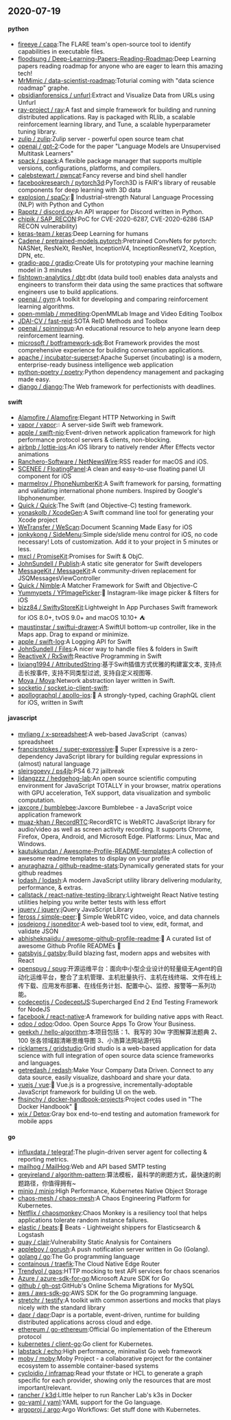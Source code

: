 ## 2020-07-19

#### python
* [fireeye / capa](https://github.com/fireeye/capa):The FLARE team's open-source tool to identify capabilities in executable files.
* [floodsung / Deep-Learning-Papers-Reading-Roadmap](https://github.com/floodsung/Deep-Learning-Papers-Reading-Roadmap):Deep Learning papers reading roadmap for anyone who are eager to learn this amazing tech!
* [MrMimic / data-scientist-roadmap](https://github.com/MrMimic/data-scientist-roadmap):Toturial coming with "data science roadmap" graphe.
* [obsidianforensics / unfurl](https://github.com/obsidianforensics/unfurl):Extract and Visualize Data from URLs using Unfurl
* [ray-project / ray](https://github.com/ray-project/ray):A fast and simple framework for building and running distributed applications. Ray is packaged with RLlib, a scalable reinforcement learning library, and Tune, a scalable hyperparameter tuning library.
* [zulip / zulip](https://github.com/zulip/zulip):Zulip server - powerful open source team chat
* [openai / gpt-2](https://github.com/openai/gpt-2):Code for the paper "Language Models are Unsupervised Multitask Learners"
* [spack / spack](https://github.com/spack/spack):A flexible package manager that supports multiple versions, configurations, platforms, and compilers.
* [calebstewart / pwncat](https://github.com/calebstewart/pwncat):Fancy reverse and bind shell handler
* [facebookresearch / pytorch3d](https://github.com/facebookresearch/pytorch3d):PyTorch3D is FAIR's library of reusable components for deep learning with 3D data
* [explosion / spaCy](https://github.com/explosion/spaCy):💫
Industrial-strength Natural Language Processing (NLP) with Python and Cython
* [Rapptz / discord.py](https://github.com/Rapptz/discord.py):An API wrapper for Discord written in Python.
* [chipik / SAP_RECON](https://github.com/chipik/SAP_RECON):PoC for CVE-2020-6287, CVE-2020-6286 (SAP RECON vulnerability)
* [keras-team / keras](https://github.com/keras-team/keras):Deep Learning for humans
* [Cadene / pretrained-models.pytorch](https://github.com/Cadene/pretrained-models.pytorch):Pretrained ConvNets for pytorch: NASNet, ResNeXt, ResNet, InceptionV4, InceptionResnetV2, Xception, DPN, etc.
* [gradio-app / gradio](https://github.com/gradio-app/gradio):Create UIs for prototyping your machine learning model in 3 minutes
* [fishtown-analytics / dbt](https://github.com/fishtown-analytics/dbt):dbt (data build tool) enables data analysts and engineers to transform their data using the same practices that software engineers use to build applications.
* [openai / gym](https://github.com/openai/gym):A toolkit for developing and comparing reinforcement learning algorithms.
* [open-mmlab / mmediting](https://github.com/open-mmlab/mmediting):OpenMMLab Image and Video Editing Toolbox
* [JDAI-CV / fast-reid](https://github.com/JDAI-CV/fast-reid):SOTA ReID Methods and Toolbox
* [openai / spinningup](https://github.com/openai/spinningup):An educational resource to help anyone learn deep reinforcement learning.
* [microsoft / botframework-sdk](https://github.com/microsoft/botframework-sdk):Bot Framework provides the most comprehensive experience for building conversation applications.
* [apache / incubator-superset](https://github.com/apache/incubator-superset):Apache Superset (incubating) is a modern, enterprise-ready business intelligence web application
* [python-poetry / poetry](https://github.com/python-poetry/poetry):Python dependency management and packaging made easy.
* [django / django](https://github.com/django/django):The Web framework for perfectionists with deadlines.

#### swift
* [Alamofire / Alamofire](https://github.com/Alamofire/Alamofire):Elegant HTTP Networking in Swift
* [vapor / vapor](https://github.com/vapor/vapor):💧
A server-side Swift web framework.
* [apple / swift-nio](https://github.com/apple/swift-nio):Event-driven network application framework for high performance protocol servers & clients, non-blocking.
* [airbnb / lottie-ios](https://github.com/airbnb/lottie-ios):An iOS library to natively render After Effects vector animations
* [Ranchero-Software / NetNewsWire](https://github.com/Ranchero-Software/NetNewsWire):RSS reader for macOS and iOS.
* [SCENEE / FloatingPanel](https://github.com/SCENEE/FloatingPanel):A clean and easy-to-use floating panel UI component for iOS
* [marmelroy / PhoneNumberKit](https://github.com/marmelroy/PhoneNumberKit):A Swift framework for parsing, formatting and validating international phone numbers. Inspired by Google's libphonenumber.
* [Quick / Quick](https://github.com/Quick/Quick):The Swift (and Objective-C) testing framework.
* [yonaskolb / XcodeGen](https://github.com/yonaskolb/XcodeGen):A Swift command line tool for generating your Xcode project
* [WeTransfer / WeScan](https://github.com/WeTransfer/WeScan):Document Scanning Made Easy for iOS
* [jonkykong / SideMenu](https://github.com/jonkykong/SideMenu):Simple side/slide menu control for iOS, no code necessary! Lots of customization. Add it to your project in 5 minutes or less.
* [mxcl / PromiseKit](https://github.com/mxcl/PromiseKit):Promises for Swift & ObjC.
* [JohnSundell / Publish](https://github.com/JohnSundell/Publish):A static site generator for Swift developers
* [MessageKit / MessageKit](https://github.com/MessageKit/MessageKit):A community-driven replacement for JSQMessagesViewController
* [Quick / Nimble](https://github.com/Quick/Nimble):A Matcher Framework for Swift and Objective-C
* [Yummypets / YPImagePicker](https://github.com/Yummypets/YPImagePicker):📸
Instagram-like image picker & filters for iOS
* [bizz84 / SwiftyStoreKit](https://github.com/bizz84/SwiftyStoreKit):Lightweight In App Purchases Swift framework for iOS 8.0+, tvOS 9.0+ and macOS 10.10+
⛺
* [maustinstar / swiftui-drawer](https://github.com/maustinstar/swiftui-drawer):A SwiftUI bottom-up controller, like in the Maps app. Drag to expand or minimize.
* [apple / swift-log](https://github.com/apple/swift-log):A Logging API for Swift
* [JohnSundell / Files](https://github.com/JohnSundell/Files):A nicer way to handle files & folders in Swift
* [ReactiveX / RxSwift](https://github.com/ReactiveX/RxSwift):Reactive Programming in Swift
* [lixiang1994 / AttributedString](https://github.com/lixiang1994/AttributedString):基于Swift插值方式优雅的构建富文本, 支持点击长按事件, 支持不同类型过滤, 支持自定义视图等.
* [Moya / Moya](https://github.com/Moya/Moya):Network abstraction layer written in Swift.
* [socketio / socket.io-client-swift](https://github.com/socketio/socket.io-client-swift):
* [apollographql / apollo-ios](https://github.com/apollographql/apollo-ios):📱
A strongly-typed, caching GraphQL client for iOS, written in Swift

#### javascript
* [myliang / x-spreadsheet](https://github.com/myliang/x-spreadsheet):A web-based JavaScript（canvas） spreadsheet
* [francisrstokes / super-expressive](https://github.com/francisrstokes/super-expressive):🦜
Super Expressive is a zero-dependency JavaScript library for building regular expressions in (almost) natural language
* [sleirsgoevy / ps4jb](https://github.com/sleirsgoevy/ps4jb):PS4 6.72 jailbreak
* [lidangzzz / hedgehog-lab](https://github.com/lidangzzz/hedgehog-lab):An open source scientific computing environment for JavaScript TOTALLY in your browser, matrix operations with GPU acceleration, TeX support, data visualization and symbolic computation.
* [jaxcore / bumblebee](https://github.com/jaxcore/bumblebee):Jaxcore Bumblebee - a JavaScript voice application framework
* [muaz-khan / RecordRTC](https://github.com/muaz-khan/RecordRTC):RecordRTC is WebRTC JavaScript library for audio/video as well as screen activity recording. It supports Chrome, Firefox, Opera, Android, and Microsoft Edge. Platforms: Linux, Mac and Windows.
* [kautukkundan / Awesome-Profile-README-templates](https://github.com/kautukkundan/Awesome-Profile-README-templates):A collection of awesome readme templates to display on your profile
* [anuraghazra / github-readme-stats](https://github.com/anuraghazra/github-readme-stats):Dynamically generated stats for your github readmes
* [lodash / lodash](https://github.com/lodash/lodash):A modern JavaScript utility library delivering modularity, performance, & extras.
* [callstack / react-native-testing-library](https://github.com/callstack/react-native-testing-library):Lightweight React Native testing utilities helping you write better tests with less effort
* [jquery / jquery](https://github.com/jquery/jquery):jQuery JavaScript Library
* [feross / simple-peer](https://github.com/feross/simple-peer):📡
Simple WebRTC video, voice, and data channels
* [josdejong / jsoneditor](https://github.com/josdejong/jsoneditor):A web-based tool to view, edit, format, and validate JSON
* [abhisheknaiidu / awesome-github-profile-readme](https://github.com/abhisheknaiidu/awesome-github-profile-readme):🚀
A curated list of awesome Github Profile READMEs
📝
* [gatsbyjs / gatsby](https://github.com/gatsbyjs/gatsby):Build blazing fast, modern apps and websites with React
* [openspug / spug](https://github.com/openspug/spug):开源运维平台：面向中小型企业设计的轻量级无Agent的自动化运维平台，整合了主机管理、主机批量执行、主机在线终端、文件在线上传下载、应用发布部署、在线任务计划、配置中心、监控、报警等一系列功能。
* [codeceptjs / CodeceptJS](https://github.com/codeceptjs/CodeceptJS):Supercharged End 2 End Testing Framework for NodeJS
* [facebook / react-native](https://github.com/facebook/react-native):A framework for building native apps with React.
* [odoo / odoo](https://github.com/odoo/odoo):Odoo. Open Source Apps To Grow Your Business.
* [geekxh / hello-algorithm](https://github.com/geekxh/hello-algorithm):本项目包括：1、我写的 30w 字图解算法题典 2、100 张各领域超清晰思维导图 3、小浩算法网站源代码
* [ricklamers / gridstudio](https://github.com/ricklamers/gridstudio):Grid studio is a web-based application for data science with full integration of open source data science frameworks and languages.
* [getredash / redash](https://github.com/getredash/redash):Make Your Company Data Driven. Connect to any data source, easily visualize, dashboard and share your data.
* [vuejs / vue](https://github.com/vuejs/vue):🖖
Vue.js is a progressive, incrementally-adoptable JavaScript framework for building UI on the web.
* [fhsinchy / docker-handbook-projects](https://github.com/fhsinchy/docker-handbook-projects):Project codes used in "The Docker Handbook"
📓
* [wix / Detox](https://github.com/wix/Detox):Gray box end-to-end testing and automation framework for mobile apps

#### go
* [influxdata / telegraf](https://github.com/influxdata/telegraf):The plugin-driven server agent for collecting & reporting metrics.
* [mailhog / MailHog](https://github.com/mailhog/MailHog):Web and API based SMTP testing
* [greyireland / algorithm-pattern](https://github.com/greyireland/algorithm-pattern):算法模板，最科学的刷题方式，最快速的刷题路径，你值得拥有~
* [minio / minio](https://github.com/minio/minio):High Performance, Kubernetes Native Object Storage
* [chaos-mesh / chaos-mesh](https://github.com/chaos-mesh/chaos-mesh):A Chaos Engineering Platform for Kubernetes.
* [Netflix / chaosmonkey](https://github.com/Netflix/chaosmonkey):Chaos Monkey is a resiliency tool that helps applications tolerate random instance failures.
* [elastic / beats](https://github.com/elastic/beats):🐠
Beats - Lightweight shippers for Elasticsearch & Logstash
* [quay / clair](https://github.com/quay/clair):Vulnerability Static Analysis for Containers
* [appleboy / gorush](https://github.com/appleboy/gorush):A push notification server written in Go (Golang).
* [golang / go](https://github.com/golang/go):The Go programming language
* [containous / traefik](https://github.com/containous/traefik):The Cloud Native Edge Router
* [Trendyol / gaos](https://github.com/Trendyol/gaos):HTTP mocking to test API services for chaos scenarios
* [Azure / azure-sdk-for-go](https://github.com/Azure/azure-sdk-for-go):Microsoft Azure SDK for Go
* [github / gh-ost](https://github.com/github/gh-ost):GitHub's Online Schema Migrations for MySQL
* [aws / aws-sdk-go](https://github.com/aws/aws-sdk-go):AWS SDK for the Go programming language.
* [stretchr / testify](https://github.com/stretchr/testify):A toolkit with common assertions and mocks that plays nicely with the standard library
* [dapr / dapr](https://github.com/dapr/dapr):Dapr is a portable, event-driven, runtime for building distributed applications across cloud and edge.
* [ethereum / go-ethereum](https://github.com/ethereum/go-ethereum):Official Go implementation of the Ethereum protocol
* [kubernetes / client-go](https://github.com/kubernetes/client-go):Go client for Kubernetes.
* [labstack / echo](https://github.com/labstack/echo):High performance, minimalist Go web framework
* [moby / moby](https://github.com/moby/moby):Moby Project - a collaborative project for the container ecosystem to assemble container-based systems
* [cycloidio / inframap](https://github.com/cycloidio/inframap):Read your tfstate or HCL to generate a graph specific for each provider, showing only the resources that are most important/relevant.
* [rancher / k3d](https://github.com/rancher/k3d):Little helper to run Rancher Lab's k3s in Docker
* [go-yaml / yaml](https://github.com/go-yaml/yaml):YAML support for the Go language.
* [argoproj / argo](https://github.com/argoproj/argo):Argo Workflows: Get stuff done with Kubernetes.
